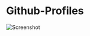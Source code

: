 # Github-Profiles

![Screenshot ](https://user-images.githubusercontent.com/68656122/124060674-2ac6b500-da4b-11eb-8f19-447c11929deb.png)

